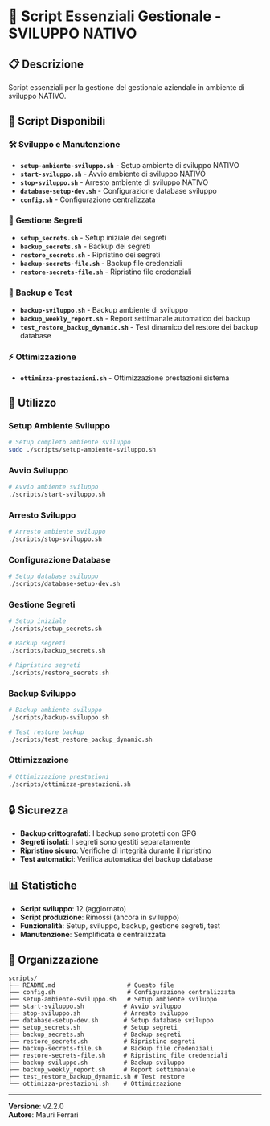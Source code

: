 # 🔧 Script Essenziali Gestionale - SVILUPPO NATIVO

## 📋 Descrizione
Script essenziali per la gestione del gestionale aziendale in ambiente di sviluppo NATIVO.

## 📁 Script Disponibili

### 🛠️ Sviluppo e Manutenzione
- **`setup-ambiente-sviluppo.sh`** - Setup ambiente di sviluppo NATIVO
- **`start-sviluppo.sh`** - Avvio ambiente di sviluppo NATIVO
- **`stop-sviluppo.sh`** - Arresto ambiente di sviluppo NATIVO
- **`database-setup-dev.sh`** - Configurazione database sviluppo
- **`config.sh`** - Configurazione centralizzata

### 🔐 Gestione Segreti
- **`setup_secrets.sh`** - Setup iniziale dei segreti
- **`backup_secrets.sh`** - Backup dei segreti
- **`restore_secrets.sh`** - Ripristino dei segreti
- **`backup-secrets-file.sh`** - Backup file credenziali
- **`restore-secrets-file.sh`** - Ripristino file credenziali

### 💾 Backup e Test
- **`backup-sviluppo.sh`** - Backup ambiente di sviluppo
- **`backup_weekly_report.sh`** - Report settimanale automatico dei backup
- **`test_restore_backup_dynamic.sh`** - Test dinamico del restore dei backup database

### ⚡ Ottimizzazione
- **`ottimizza-prestazioni.sh`** - Ottimizzazione prestazioni sistema

## 🎯 Utilizzo

### Setup Ambiente Sviluppo
```bash
# Setup completo ambiente sviluppo
sudo ./scripts/setup-ambiente-sviluppo.sh
```

### Avvio Sviluppo
```bash
# Avvio ambiente sviluppo
./scripts/start-sviluppo.sh
```

### Arresto Sviluppo
```bash
# Arresto ambiente sviluppo
./scripts/stop-sviluppo.sh
```

### Configurazione Database
```bash
# Setup database sviluppo
./scripts/database-setup-dev.sh
```

### Gestione Segreti
```bash
# Setup iniziale
./scripts/setup_secrets.sh

# Backup segreti
./scripts/backup_secrets.sh

# Ripristino segreti
./scripts/restore_secrets.sh
```

### Backup Sviluppo
```bash
# Backup ambiente sviluppo
./scripts/backup-sviluppo.sh

# Test restore backup
./scripts/test_restore_backup_dynamic.sh
```

### Ottimizzazione
```bash
# Ottimizzazione prestazioni
./scripts/ottimizza-prestazioni.sh
```

## 🔒 Sicurezza

- **Backup crittografati**: I backup sono protetti con GPG
- **Segreti isolati**: I segreti sono gestiti separatamente
- **Ripristino sicuro**: Verifiche di integrità durante il ripristino
- **Test automatici**: Verifica automatica dei backup database

## 📊 Statistiche

- **Script sviluppo**: 12 (aggiornato)
- **Script produzione**: Rimossi (ancora in sviluppo)
- **Funzionalità**: Setup, sviluppo, backup, gestione segreti, test
- **Manutenzione**: Semplificata e centralizzata

## 📁 Organizzazione

```
scripts/
├── README.md                    # Questo file
├── config.sh                    # Configurazione centralizzata
├── setup-ambiente-sviluppo.sh   # Setup ambiente sviluppo
├── start-sviluppo.sh           # Avvio sviluppo
├── stop-sviluppo.sh            # Arresto sviluppo
├── database-setup-dev.sh       # Setup database sviluppo
├── setup_secrets.sh            # Setup segreti
├── backup_secrets.sh           # Backup segreti
├── restore_secrets.sh          # Ripristino segreti
├── backup-secrets-file.sh      # Backup file credenziali
├── restore-secrets-file.sh     # Ripristino file credenziali
├── backup-sviluppo.sh          # Backup sviluppo
├── backup_weekly_report.sh     # Report settimanale
├── test_restore_backup_dynamic.sh # Test restore
└── ottimizza-prestazioni.sh    # Ottimizzazione
```

---
**Versione**: v2.2.0  
**Autore**: Mauri Ferrari 